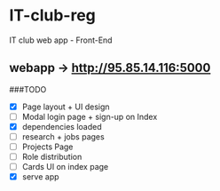 IT-club-reg
===========

IT club web app - Front-End

## webapp -> http://95.85.14.116:5000

###TODO
- [x] Page layout + UI design
- [ ] Modal login page + sign-up on Index
- [x] dependencies loaded
- [ ] research + jobs pages
- [ ] Projects Page
- [ ] Role distribution
- [ ] Cards UI on index page
- [x] serve app
